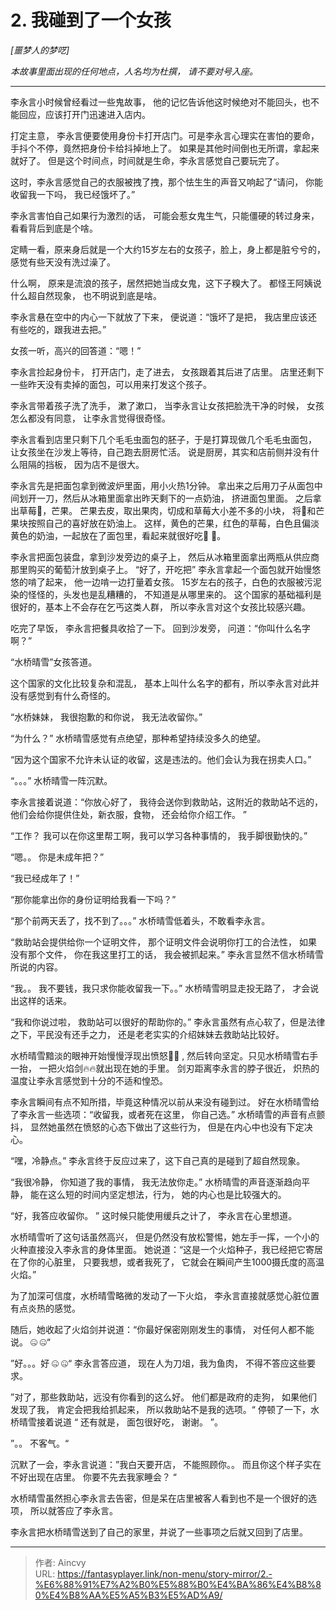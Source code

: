 # 2. 我碰到了一个女孩


*[噩梦人的梦呓]*

*本故事里面出现的任何地点，人名均为杜撰， 请不要对号入座。*

-----

李永言小时候曾经看过一些鬼故事， 他的记忆告诉他这时候绝对不能回头，也不能回应，应该打开门迅速进入店内。 

打定主意， 李永言便要使用身份卡打开店门。可是李永言心理实在害怕的要命，手抖个不停，竟然把身份卡给抖掉地上了。  如果是其他时间倒也无所谓，拿起来就好了。 但是这个时间点，时间就是生命，李永言感觉自己要玩完了。  

这时，李永言感觉自己的衣服被拽了拽，那个怯生生的声音又响起了“请问， 你能收留我一下吗， 我已经饿坏了。”

李永言害怕自己如果行为激烈的话， 可能会惹女鬼生气，只能僵硬的转过身来， 看看背后到底是个啥。

定睛一看，原来身后就是一个大约15岁左右的女孩子，脸上，身上都是脏兮兮的，感觉有些天没有洗过澡了。 

什么啊， 原来是流浪的孩子，居然把她当成女鬼，这下子糗大了。 都怪王阿姨说什么超自然现象， 也不明说到底是啥。 

李永言悬在空中的内心一下就放了下来， 便说道：“饿坏了是把， 我店里应该还有些吃的，跟我进去把。”

女孩一听，高兴的回答道：“嗯！”

李永言捡起身份卡， 打开店门，走了进去，  女孩跟着其后进了店里。  店里还剩下一些昨天没有卖掉的面包，可以用来打发这个孩子。 

李永言带着孩子洗了洗手， 漱了漱口， 当李永言让女孩把脸洗干净的时候， 女孩怎么都没有同意， 让李永言觉得很奇怪。 

李永言看到店里只剩下几个毛毛虫面包的胚子，于是打算现做几个毛毛虫面包， 让女孩坐在沙发上等待，自己跑去厨房忙活。 说是厨房，其实和店前侧并没有什么阻隔的挡板， 因为店不是很大。 

李永言先是把面包拿到微波炉里面，用小火热1分钟。 拿出来之后用刀子从面包中间划开一刀，然后从冰箱里面拿出昨天剩下的一点奶油， 挤进面包里面。 之后拿出草莓🍓，芒果。 芒果去皮，取出果肉，切成和草莓大小差不多的小块， 将🍓和芒果块按照自己的喜好放在奶油上。 这样，黄色的芒果，红色的草莓，白色且偏淡黄色的奶油，一起放在了面包里，看起来就很好吃🤤 🤤。 

李永言把面包装盘，拿到沙发旁边的桌子上， 然后从冰箱里面拿出两瓶从供应商那里购买的葡萄汁放到桌子上。 “好了，开吃把” 李永言拿起一个面包就开始慢悠悠的啃了起来， 他一边啃一边打量着女孩。 15岁左右的孩子，白色的衣服被污泥染的怪怪的，头发也是乱糟糟的， 不知道是从哪里来的。  这个国家的基础福利是很好的，基本上不会存在乞丐这类人群， 所以李永言对这个女孩比较感兴趣。 

吃完了早饭， 李永言把餐具收拾了一下。 回到沙发旁， 问道：“你叫什么名字啊？”

“水桥晴雪”女孩答道。 

这个国家的文化比较复杂和混乱， 基本上叫什么名字的都有，所以李永言对此并没有感觉到有什么奇怪的。

“水桥妹妹， 我很抱歉的和你说， 我无法收留你。” 

“为什么？” 水桥晴雪感觉有点绝望，那种希望持续没多久的绝望。

“因为这个国家不允许未认证的收留，这是违法的。他们会认为我在拐卖人口。”

“。。。”  水桥晴雪一阵沉默。

李永言接着说道：“你放心好了， 我待会送你到救助站，这附近的救助站不远的，他们会给你提供住处，新衣服，食物， 还会给你介绍工作。 ”

“工作？ 我可以在你这里帮工啊，我可以学习各种事情的， 我手脚很勤快的。”

“嗯。。 你是未成年把？” 

“我已经成年了！”  

“那你能拿出你的身份证明给我看一下吗？”

“那个前两天丢了，找不到了。。。” 水桥晴雪低着头，不敢看李永言。 

“救助站会提供给你一个证明文件， 那个证明文件会说明你打工的合法性， 如果没有那个文件， 你在我这里打工的话， 我会被抓起来。”  李永言显然不信水桥晴雪所说的内容。

“我。。 我不要钱，我只求你能收留我一下。。” 水桥晴雪明显走投无路了， 才会说出这样的话来。

“我和你说过啦， 救助站可以很好的帮助你的。”  李永言虽然有点心软了，但是法律之下，平民没有还手之力， 还是老老实实的介绍妹妹去救助站比较好。 

水桥晴雪黯淡的眼神开始慢慢浮现出愤怒💢💢 , 然后转向坚定。只见水桥晴雪右手一抬， 一把火焰剑🔥🔥就出现在她的手里。  剑刃距离李永言的脖子很近， 炽热的温度让李永言感觉到十分的不适和惶恐。 

李永言瞬间有点不知所措，毕竟这种情况以前从来没有碰到过。 好在水桥晴雪给了李永言一些选项：“收留我，或者死在这里， 你自己选。”  水桥晴雪的声音有点颤抖， 显然她虽然在愤怒的心态下做出了这些行为， 但是在内心中也没有下定决心。 

“嘿，冷静点。”  李永言终于反应过来了，这下自己真的是碰到了超自然现象。 

“我很冷静， 你知道了我的事情， 我无法放你走。” 水桥晴雪的声音逐渐趋向平静， 能在这么短的时间内坚定想法，行为， 她的内心也是比较强大的。 

“好，我答应收留你。 ” 这时候只能使用缓兵之计了， 李永言在心里想道。

水桥晴雪听了这句话虽然高兴， 但是仍然没有放松警惕，她左手一挥，一个小的火种直接没入李永言的身体里面。  她说道：“这是一个火焰种子，我已经把它寄居在了你的心脏里， 只要我想，或者我死了， 它就会在瞬间产生1000摄氏度的高温火焰。”

为了加深可信度，水桥晴雪略微的发动了一下火焰， 李永言直接就感觉心脏位置有点炎热的感觉。

随后，她收起了火焰剑并说道：“你最好保密刚刚发生的事情， 对任何人都不能说。 🤐 🤐“

”好。。。好 🤐 🤐“ 李永言答应道， 现在人为刀俎，我为鱼肉， 不得不答应这些要求。 

”对了，那些救助站，远没有你看到的这么好。 他们都是政府的走狗， 如果他们发现了我， 肯定会把我给抓起来， 所以救助站不是我的选项。“ 停顿了一下，水桥晴雪接着说道 “ 还有就是， 面包很好吃， 谢谢。 ”。

”。。 不客气。“ 

沉默了一会，李永言说道：”我白天要开店， 不能照顾你。。 而且你这个样子实在不好出现在店里。 你要不先去我家睡会？ “

水桥晴雪虽然担心李永言去告密，但是呆在店里被客人看到也不是一个很好的选项， 所以就答应了李永言。 

李永言把水桥晴雪送到了自己的家里，并说了一些事项之后就又回到了店里。 



---

> 作者: Aincvy  
> URL: https://fantasyplayer.link/non-menu/story-mirror/2.-%E6%88%91%E7%A2%B0%E5%88%B0%E4%BA%86%E4%B8%80%E4%B8%AA%E5%A5%B3%E5%AD%A9/  

